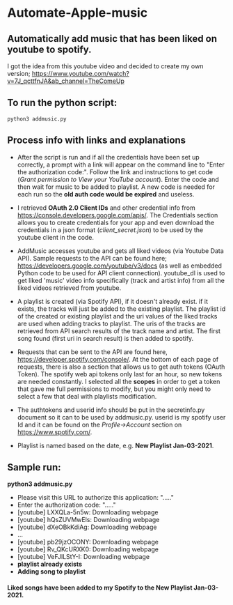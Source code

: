 # Automate-Apple-music
## Automatically add music that has been liked on youtube to spotify. 

I got the idea from this youtube video and decided to create my own version; https://www.youtube.com/watch?v=7J_qcttfnJA&ab_channel=TheComeUp


## To run the python script:
    python3 addmusic.py

## Process info with links and explanations
* After the script is run and if all the credentials have been set up correctly, a prompt with a link will appear on the command line to "Enter the authorization code:". Follow the link and instructions to get code (_Grant permission to View your YouTube account_). Enter the code and then wait for music to be added to playlist. A new code is needed for each run so the **old auth code would be expired** and useless.
* I retrieved **OAuth 2.0 Client IDs** and other credential info from https://console.developers.google.com/apis/. The Credentials section allows you to create credentials for your app and even download the credentials in a json format (_client_secret.json_) to be used by the youtube client in the code.
* AddMusic accesses youtube and gets all liked videos (via Youtube Data API). Sample requests to the API can be found here; https://developers.google.com/youtube/v3/docs (as well as embedded Python code to be used for API client connection). youtube_dl is used to get liked 'music' video info specifically (track and artist info) from all the liked videos retrieved from youtube.
* A playlist is created (via Spotify API), if it doesn't already exist. if it exists, the tracks will just be added to the existing playlist. The playlist id of the created or existing playlist and the uri values of the liked tracks are used when adding tracks to playlist. The uris of the tracks are retrieved from API search results of the track name and artist. The first song found (first uri in search result) is then added to spotify.
* Requests that can be sent to the API are found here, https://developer.spotify.com/console/. At the bottom of each page of requests, there is also a section that allows us to get auth tokens (OAuth Token). The spotify web api tokens only last for an hour, so new tokens are needed constantly. I selected all the __scopes__ in order to get a token that gave me full permissions to modify, but you might only need to select a few that deal with playlists modification. 
* The authtokens and userid info should be put in the secretinfo.py document so it can to be used by addmusic.py. userid is my spotify user Id and it can be found on the _Profile->Account_ section on https://www.spotify.com/.

* Playlist is named based on the date, e.g. **New Playlist Jan-03-2021**. 

## Sample run:
**python3 addmusic.py**
- Please visit this URL to authorize this application: "....."
- Enter the authorization code: "....."
- [youtube] LXXQLa-5n5w: Downloading webpage
- [youtube] hQsZUVMwEls: Downloading webpage
- [youtube] dXeOBkKdiAg: Downloading webpage
- ...
- [youtube] pb29jzOCONY: Downloading webpage
- [youtube] Rv_QKcURXK0: Downloading webpage
- [youtube] VeFJlLStY-I: Downloading webpage
- **playlist already exists**
- **Adding song to playlist**

#### Liked songs have been added to my Spotify to the New Playlist Jan-03-2021.